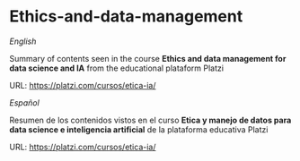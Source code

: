 # Ethics-and-data-management

_English_

Summary of contents seen in the course **Ethics and data management for data science and IA**
from the educational plataform Platzi

URL: https://platzi.com/cursos/etica-ia/

_Español_

Resumen de los contenidos vistos en el curso **Etica y manejo de datos para data science e inteligencia artificial**
de la plataforma educativa Platzi

URL: https://platzi.com/cursos/etica-ia/

